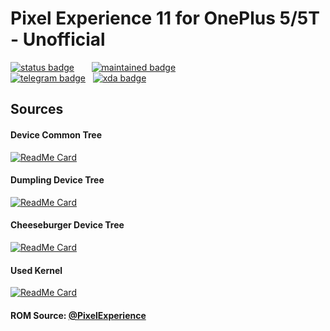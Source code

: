 # Pixel Experience 11 for OnePlus 5/5T - Unofficial

[![status badge](https://img.shields.io/badge/STATUS-BETA-FFff00?style=for-the-badge)](https://t.me/lexipc) &nbsp; &nbsp; &nbsp;
[![maintained badge](https://img.shields.io/badge/MAINTAINED-YES-00aa00?style=for-the-badge)](https://t.me/lexipc) <br />
[![telegram badge](https://img.shields.io/badge/Telegram-2CA5E0?style=for-the-badge&logo=telegram&logoColor=white)](https://t.me/lexipc) &nbsp;
[![xda badge](https://img.shields.io/badge/XDA_Developers-F59812?style=for-the-badge&logo=xda-developers&logoColor=white)](https://t.me/lexipc)



## Sources

#### Device Common Tree
[![ReadMe Card](https://github-readme-stats.vercel.app/api/pin/?username=xLexip&repo=pe_device_oneplus_msm8998-common)](https://github.com/xLexip/pe_device_oneplus_msm8998-common)

#### Dumpling Device Tree
[![ReadMe Card](https://github-readme-stats.vercel.app/api/pin/?username=xLexip&repo=pe_device_oneplus_dumpling)](https://github.com/xLexip/pe_device_oneplus_dumpling)

#### Cheeseburger Device Tree
[![ReadMe Card](https://github-readme-stats.vercel.app/api/pin/?username=xLexip&repo=pe_device_oneplus_cheeseburger)](https://github.com/xLexip/pe_device_oneplus_cheeseburger)

#### Used Kernel
[![ReadMe Card](https://github-readme-stats.vercel.app/api/pin/?username=LineageOS-oneplus5&repo=android_kernel_oneplus_msm8998)](https://github.com/LineageOS-oneplus5/android_kernel_oneplus_msm8998)

#### ROM Source: [@PixelExperience](https://github.com/PixelExperience)


